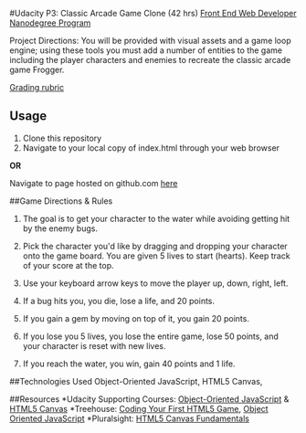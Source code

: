 #Udacity P3: Classic Arcade Game Clone (42 hrs)
[Front End Web Developer Nanodegree Program](https://www.udacity.com/course/front-end-web-developer-nanodegree--nd001)

Project Directions: You will be provided with visual assets and a game loop engine; using these tools you must add a number of entities to the game including the player characters and enemies to recreate the classic arcade game Frogger.

[Grading rubric](https://www.udacity.com/course/viewer/#!/c-nd001/l-2696458597/m-2687128535)

Usage
-----
1. Clone this repository
2. Navigate to your local copy of index.html through your web browser 

**OR**

Navigate to page hosted on github.com [here](http://klammertime.github.io/frontend-nanodegree-arcade-game/)

##Game Directions & Rules

1. The goal is to get your character to the water while avoiding getting hit by the enemy bugs. 

2. Pick the character you'd like by dragging and dropping your character onto the game board. You are given 5 lives to start (hearts). Keep track of your score at the top.

3. Use your keyboard arrow keys to move the player up, down, right, left.

4. If a bug hits you, you die, lose a life, and 20 points.

5. If you gain a gem by moving on top of it, you gain 20 points.

6. If you lose you 5 lives, you lose the entire game, lose 50 points, and your character is reset with new lives.

7. If you reach the water, you win, gain 40 points and 1 life.

##Technologies Used
Object-Oriented JavaScript, HTML5 Canvas, 

##Resources
*Udacity Supporting Courses: [Object-Oriented JavaScript](https://www.udacity.com/course/object-oriented-javascript--ud015) & [HTML5 Canvas](https://www.udacity.com/course/html5-canvas--ud292)
*Treehouse: [Coding Your First HTML5 Game](https://teamtreehouse.com/library/coding-your-first-html5-game), [Object Oriented JavaScript](https://teamtreehouse.com/library/objectoriented-javascript)
*Pluralsight: [HTML5 Canvas Fundamentals](https://app.pluralsight.com/player?course=html5-canvas-fundamentals&author=dan-wahlin&name=html5-canvas-m3&clip=10&mode=live)


